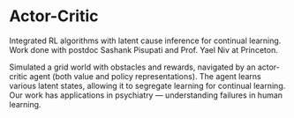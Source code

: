 # Actor-Critic
Integrated RL algorithms with latent cause inference for continual learning. Work done with postdoc Sashank Pisupati and Prof. Yael Niv at Princeton.

Simulated a grid world with obstacles and rewards, navigated by an actor-critic agent (both value and policy representations). The agent learns various latent states, allowing it to segregate learning for continual learning. Our work has applications in psychiatry — understanding failures in human learning.

